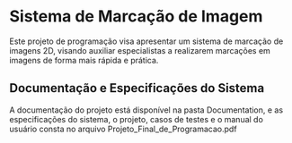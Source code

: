 # Sistema de Marcação de Imagem
Este projeto de programação visa apresentar um sistema de marcação de imagens 2D, visando auxiliar especialistas a realizarem marcações em imagens de forma mais rápida e prática.
## Documentação e Especificações do Sistema
A documentação do projeto está disponível na pasta Documentation, e as especificações do sistema, o projeto, casos de testes e o manual do usuário consta no arquivo Projeto_Final_de_Programacao.pdf
